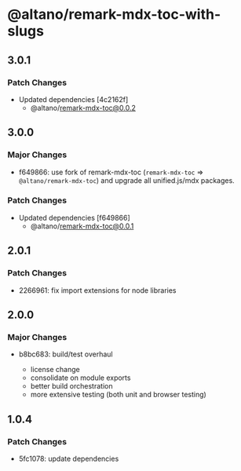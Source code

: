 # @altano/remark-mdx-toc-with-slugs

## 3.0.1

### Patch Changes

- Updated dependencies [4c2162f]
  - @altano/remark-mdx-toc@0.0.2

## 3.0.0

### Major Changes

- f649866: use fork of remark-mdx-toc (`remark-mdx-toc` => `@altano/remark-mdx-toc`) and upgrade all unified.js/mdx packages.

### Patch Changes

- Updated dependencies [f649866]
  - @altano/remark-mdx-toc@0.0.1

## 2.0.1

### Patch Changes

- 2266961: fix import extensions for node libraries

## 2.0.0

### Major Changes

- b8bc683: build/test overhaul

  - license change
  - consolidate on module exports
  - better build orchestration
  - more extensive testing (both unit and browser testing)

## 1.0.4

### Patch Changes

- 5fc1078: update dependencies
